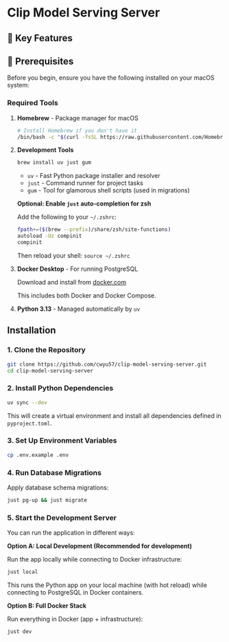 # Clip Model Serving Server

## 🚧 Key Features

## 🚧 Prerequisites

Before you begin, ensure you have the following installed on your macOS system:

### Required Tools

1. **Homebrew** - Package manager for macOS
   ```bash
   # Install Homebrew if you don't have it
   /bin/bash -c "$(curl -fsSL https://raw.githubusercontent.com/Homebrew/install/HEAD/install.sh)"
   ```

2. **Development Tools**
   ```bash
   brew install uv just gum
   ```
   - `uv` - Fast Python package installer and resolver
   - `just` - Command runner for project tasks
   - `gum` - Tool for glamorous shell scripts (used in migrations)

   **Optional: Enable `just` auto-completion for zsh**

   Add the following to your `~/.zshrc`:
   ```bash
   fpath+=($(brew --prefix)/share/zsh/site-functions)
   autoload -Uz compinit
   compinit
   ```
   Then reload your shell: `source ~/.zshrc`

3. **Docker Desktop** - For running PostgreSQL

   Download and install from [docker.com](https://www.docker.com/products/docker-desktop/)

   This includes both Docker and Docker Compose.

4. **Python 3.13** - Managed automatically by `uv`

## Installation

### 1. Clone the Repository

```bash
git clone https://github.com/cwyu57/clip-model-serving-server.git
cd clip-model-serving-server
```

### 2. Install Python Dependencies

```bash
uv sync --dev
```

This will create a virtual environment and install all dependencies defined in `pyproject.toml`.

### 3. Set Up Environment Variables

```bash
cp .env.example .env
```

### 4. Run Database Migrations

Apply database schema migrations:

```bash
just pg-up && just migrate
```

### 5. Start the Development Server

You can run the application in different ways:

**Option A: Local Development (Recommended for development)**

Run the app locally while connecting to Docker infrastructure:
```bash
just local
```

This runs the Python app on your local machine (with hot reload) while connecting to PostgreSQL in Docker containers.

**Option B: Full Docker Stack**

Run everything in Docker (app + infrastructure):
```bash
just dev
```
